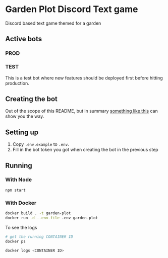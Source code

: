 # Garden Plot Discord Text game

Discord based text game themed for a garden

## Active bots

### PROD

### TEST
This is a test bot where new features should be deployed first before hitting production.


## Creating the bot

Out of the scope of this README, but in summary [something like this](https://www.writebots.com/discord-bot-token/) can show you the way.

## Setting up

1. Copy `.env.example` to `.env`.
2. Fill in the bot token you got when creating the bot in the previous step

## Running

### With Node

`npm start`

### With Docker

```bash
docker build . -t garden-plot
docker run -d --env-file .env garden-plot
```

To see the logs

```bash
# get the running CONTAINER ID
docker ps

docker logs <CONTAINER ID>
```


